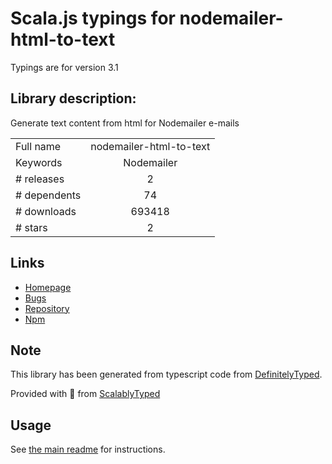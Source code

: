 
# Scala.js typings for nodemailer-html-to-text

Typings are for version 3.1

## Library description:
Generate text content from html for Nodemailer e-mails

|                    |                 |
| ------------------ | :-------------: |
| Full name          | nodemailer-html-to-text |
| Keywords           | Nodemailer |
| # releases         | 2 |
| # dependents       | 74 |
| # downloads        | 693418 |
| # stars            | 2 |

## Links
- [Homepage](https://github.com/andris9/nodemailer-html-to-text)
- [Bugs](https://github.com/andris9/nodemailer-html-to-text/issues)
- [Repository](https://github.com/andris9/nodemailer-html-to-text)
- [Npm](https://www.npmjs.com/package/nodemailer-html-to-text)
    


## Note
This library has been generated from typescript code from [DefinitelyTyped](https://definitelytyped.org).

Provided with :purple_heart: from [ScalablyTyped](https://github.com/oyvindberg/ScalablyTyped)

## Usage
See [the main readme](../../readme.md) for instructions.


